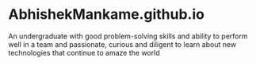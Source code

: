 # AbhishekMankame.github.io
An undergraduate with good problem-solving skills and ability to perform well in a team and passionate, curious and diligent to learn about new technologies that continue to amaze the world
